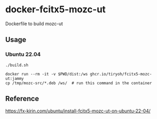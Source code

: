 # docker-fcitx5-mozc-ut

Dockerfile to build mozc-ut

## Usage

### Ubuntu 22.04

```
./build.sh
```

```
docker run --rm -it -v $PWD/dist:/ws ghcr.io/tiryoh/fcitx5-mozc-ut:jammy
cp /tmp/mozc-src/*.deb /ws/  # run this command in the container
```

## Reference

https://fx-kirin.com/ubuntu/install-fcitx5-mozc-ut-on-ubuntu-22-04/
